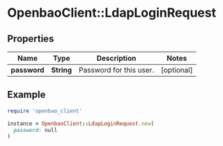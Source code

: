 # OpenbaoClient::LdapLoginRequest

## Properties

| Name | Type | Description | Notes |
| ---- | ---- | ----------- | ----- |
| **password** | **String** | Password for this user. | [optional] |

## Example

```ruby
require 'openbao_client'

instance = OpenbaoClient::LdapLoginRequest.new(
  password: null
)
```

